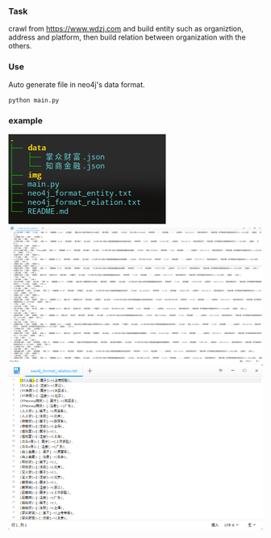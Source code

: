 ### Task

crawl from https://www.wdzj.com and build entity such as organiztion, address and platform, then build relation between organization with the others.

### Use
Auto generate file in neo4j's data format.
```python
python main.py
```
### example
![a](img/a.png)
![b](img/b.png)
![c](img/c.png)











